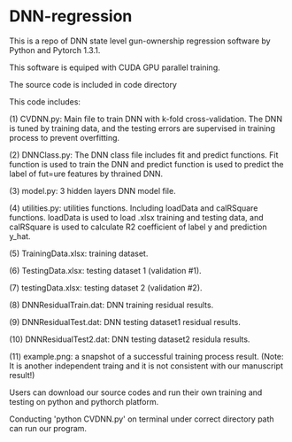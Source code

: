 # DNN-regression
This is a repo of DNN state level gun-ownership regression software by Python and Pytorch 1.3.1.

This software is equiped with CUDA GPU parallel training.

The source code is included in code directory 

This code includes:

(1) CVDNN.py: Main file to train DNN with k-fold cross-validation. The DNN is tuned by training data, and the testing errors are supervised in training process to prevent overfitting.

(2) DNNClass.py: The DNN class file includes fit and predict functions. Fit function is used to train the DNN and predict function is used to predict the label of fut=ure features by thrained DNN.

(3) model.py: 3 hidden layers DNN model file.

(4) utilities.py: utilities functions. Including loadData and calRSquare functions. loadData is used to load .xlsx training and testing data, and calRSquare is used to calculate R2 coefficient of label y and prediction y_hat.

(5) TrainingData.xlsx: training dataset.

(6) TestingData.xlsx: testing dataset 1 (validation #1).

(7) testingData.xlsx: testing dataset 2 (validation #2).

(8) DNNResidualTrain.dat: DNN training residual results.

(9) DNNResidualTest.dat: DNN testing dataset1 residual results.

(10) DNNResidualTest2.dat: DNN testing dataset2 residula results.

(11) example.png: a snapshot of a successful training process result. (Note: It is another independent traing and it is not consistent with our manuscript result!)

Users can download our source codes and run their own training and testing on python and pythorch platform.

Conducting 'python CVDNN.py' on terminal under correct directory path can run our program.
